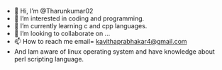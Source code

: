 - 👋 Hi, I’m @Tharunkumar02
- 👀 I’m interested in coding and programming.
- 🌱 I’m currently learning c and cpp languages.
- 💞️ I’m looking to collaborate on ...
- 📫 How to reach me email= kavithaprabhakar4@gmail.com
- And Iam aware of linux operating system and have knowledge about perl scripting language.

<!---
Tharunkumar02/Tharunkumar02 is a ✨ special ✨ repository because its `README.md` (this file) appears on your GitHub profile.
You can click the Preview link to take a look at your changes.
--->
